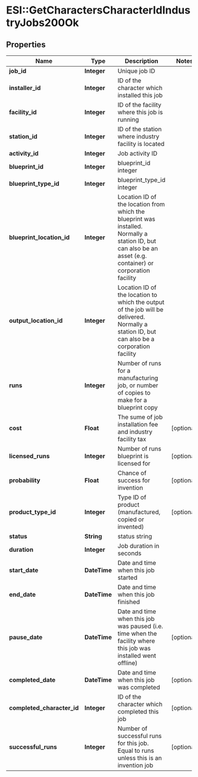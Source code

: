 # ESI::GetCharactersCharacterIdIndustryJobs200Ok

## Properties
Name | Type | Description | Notes
------------ | ------------- | ------------- | -------------
**job_id** | **Integer** | Unique job ID | 
**installer_id** | **Integer** | ID of the character which installed this job | 
**facility_id** | **Integer** | ID of the facility where this job is running | 
**station_id** | **Integer** | ID of the station where industry facility is located | 
**activity_id** | **Integer** | Job activity ID | 
**blueprint_id** | **Integer** | blueprint_id integer | 
**blueprint_type_id** | **Integer** | blueprint_type_id integer | 
**blueprint_location_id** | **Integer** | Location ID of the location from which the blueprint was installed. Normally a station ID, but can also be an asset (e.g. container) or corporation facility | 
**output_location_id** | **Integer** | Location ID of the location to which the output of the job will be delivered. Normally a station ID, but can also be a corporation facility | 
**runs** | **Integer** | Number of runs for a manufacturing job, or number of copies to make for a blueprint copy | 
**cost** | **Float** | The sume of job installation fee and industry facility tax | [optional] 
**licensed_runs** | **Integer** | Number of runs blueprint is licensed for | [optional] 
**probability** | **Float** | Chance of success for invention | [optional] 
**product_type_id** | **Integer** | Type ID of product (manufactured, copied or invented) | [optional] 
**status** | **String** | status string | 
**duration** | **Integer** | Job duration in seconds | 
**start_date** | **DateTime** | Date and time when this job started | 
**end_date** | **DateTime** | Date and time when this job finished | 
**pause_date** | **DateTime** | Date and time when this job was paused (i.e. time when the facility where this job was installed went offline) | [optional] 
**completed_date** | **DateTime** | Date and time when this job was completed | [optional] 
**completed_character_id** | **Integer** | ID of the character which completed this job | [optional] 
**successful_runs** | **Integer** | Number of successful runs for this job. Equal to runs unless this is an invention job | [optional] 


